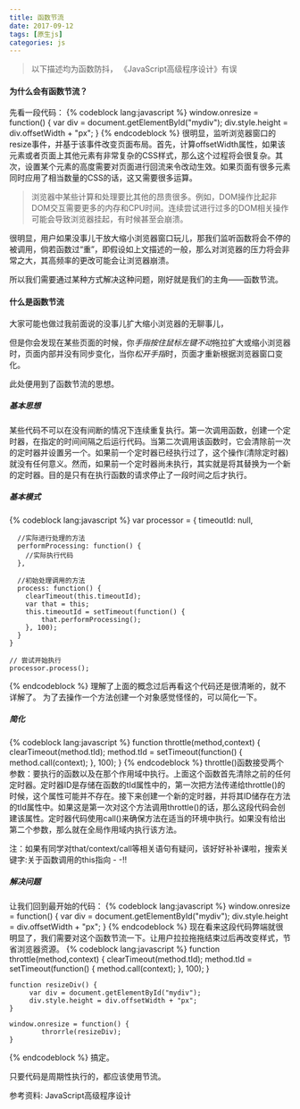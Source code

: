 ```yaml
---
title: 函数节流
date: 2017-09-12
tags: [原生js]
categories: js
---
```

>以下描述均为函数防抖， 《JavaScript高级程序设计》有误
#### 为什么会有函数节流？

先看一段代码：
{% codeblock lang:javascript %}
    window.onresize = function() {
        var div = document.getElementById("mydiv");
        div.style.height = div.offsetWidth + "px";
    }
{% endcodeblock %}
很明显，监听浏览器窗口的resize事件，并基于该事件改变页面布局。首先，计算offsetWidth属性，如果该元素或者页面上其他元素有非常复杂的CSS样式，那么这个过程将会很复杂。其次，设置某个元素的高度需要对页面进行回流来令改动生效。如果页面有很多元素同时应用了相当数量的CSS的话，这又需要很多运算。

>浏览器中某些计算和处理要比其他的昂贵很多。例如，DOM操作比起非DOM交互需要更多的内存和CPU时间。连续尝试进行过多的DOM相关操作可能会导致浏览器挂起，有时候甚至会崩溃。

很明显，用户如果没事儿干放大缩小浏览器窗口玩儿，那我们监听函数将会不停的被调用，倘若函数过“重”，即假设如上文描述的一般，那么对浏览器的压力将会非常之大，其高频率的更改可能会让浏览器崩溃。

所以我们需要通过某种方式解决这种问题，刚好就是我们的主角——函数节流。

#### 什么是函数节流
大家可能也做过我前面说的没事儿扩大缩小浏览器的无聊事儿，

但是你会发现在某些页面的时候，你*手指按住鼠标左键不动*拖拉扩大或缩小浏览器时，页面内部并没有同步变化，当你*松开手指*时，页面才重新根据浏览器窗口变化。

此处便用到了函数节流的思想。

##### 基本思想
某些代码不可以在没有间断的情况下连续重复执行。第一次调用函数，创建一个定时器，在指定的时间间隔之后运行代码。当第二次调用该函数时，它会清除前一次的定时器并设置另一个。如果前一个定时器已经执行过了，这个操作(清除定时器)就没有任何意义。然而，如果前一个定时器尚未执行，其实就是将其替换为一个新的定时器。目的是只有在执行函数的请求停止了一段时间之后才执行。

##### 基本模式
{% codeblock lang:javascript %}
    var processor = {
      timeoutId: null,

      //实际进行处理的方法
      performProcessing: function() {
        //实际执行代码
      },

      //初始处理调用的方法
      process: function() {
        clearTimeout(this.timeoutId);
        var that = this;
        this.timeoutId = setTimeout(function() {
            that.performProcessing();
        }, 100);
      }
    }
    
    // 尝试开始执行
    processor.process();
{% endcodeblock %}
理解了上面的概念过后再看这个代码还是很清晰的，就不详解了。
为了去操作一个方法创建一个对象感觉怪怪的，可以简化一下。

##### 简化
{% codeblock lang:javascript %}
    function throttle(method,context) {
      clearTimeout(method.tId);
      method.tId = setTimeout(function() {
          method.call(context);
      }, 100);
    }
{% endcodeblock %}
throttle()函数接受两个参数：要执行的函数以及在那个作用域中执行。上面这个函数首先清除之前的任何定时器。定时器ID是存储在函数的tId属性中的，第一次把方法传递给throttle()的时候，这个属性可能并不存在。接下来创建一个新的定时器，并将其ID储存在方法的tId属性中。如果这是第一次对这个方法调用throttle()的话，那么这段代码会创建该属性。定时器代码使用call()来确保方法在适当的环境中执行。如果没有给出第二个参数，那么就在全局作用域内执行该方法。

注：如果有同学对that/context/call等相关语句有疑问，该好好补补课啦，搜索关键字:关于函数调用的this指向 - -!!

##### 解决问题

让我们回到最开始的代码：
{% codeblock lang:javascript %}
    window.onresize = function() {
        var div = document.getElementById("mydiv");
        div.style.height = div.offsetWidth + "px";
    }
{% endcodeblock %}
现在看来这段代码弊端就很明显了，我们需要对这个函数节流一下。让用户拉拉拖拖结束过后再改变样式，节省浏览器资源。
{% codeblock lang:javascript %}
    function throttle(method,context) {
        clearTimeout(method.tId);
        method.tId = setTimeout(function() {
            method.call(context);
        }, 100);
    }

    function resizeDiv() {
         var div = document.getElementById("mydiv");
         div.style.height = div.offsetWidth + "px";
    }

    window.onresize = function() {
            throrrle(resizeDiv);
    }
{% endcodeblock %}
搞定。

只要代码是周期性执行的，都应该使用节流。

参考资料: JavaScript高级程序设计